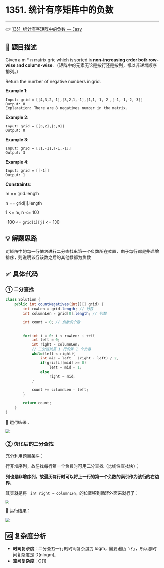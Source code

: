 # 1351. 统计有序矩阵中的负数

---

👉 [1351. 统计有序矩阵中的负数 — Easy](https://leetcode-cn.com/problems/count-negative-numbers-in-a-sorted-matrix/)

## 📜 题目描述

Given a m * n matrix grid which is sorted in **non-increasing order both row-wise and column-wise**. （矩阵中的元素无论是按行还是按列，都以非递增顺序排列。）

Return the number of negative numbers in grid.

**Example 1**:

```
Input: grid = [[4,3,2,-1],[3,2,1,-1],[1,1,-1,-2],[-1,-1,-2,-3]]
Output: 8
Explanation: There are 8 negatives number in the matrix.
```

**Example 2**:

```
Input: grid = [[3,2],[1,0]]
Output: 0
```

**Example 3**:

```
Input: grid = [[1,-1],[-1,-1]]
Output: 3
```

**Example 4**:

```
Input: grid = [[-1]]
Output: 1
```

**Constraints**:

m == grid.length

n == grid[i].length

1 <= m, n <= 100

-100 <= `grid[i][j]` <= 100

## 💡 解题思路 

对矩阵中的每一行依次进行二分查找出第一个负数所在位置，由于每行都是非递增排序，则说明该行该数之后的其他数都为负数

## ✅  具体代码 

### ① 二分查找


```java
class Solution {
    public int countNegatives(int[][] grid) {
        int rowLen = grid.length; // 行数
        int columnLen = grid[0].length; // 列数

        int count = 0; // 负数的个数

        
        for(int i = 0; i < rowLen; i ++){
            int left = 0;
            int right = columnLen;
            // 二分查找第 i 行的第 1 个负数
            while(left < right){
                int mid = left + (right - left) / 2;
                if(grid[i][mid] >= 0)
                    left = mid + 1;
                else
                    right = mid;
            }

            count += columnLen - left;
        }

        return count;
    }
}   
```

🏃‍ 运行结果：

<img src="https://gitee.com/veal98/images/raw/master/img/20200923173740.png" style="zoom:80%;" />

### ② 优化后的二分查找

充分利用题目条件：

行非增序列，故在找每行第一个负数时可用二分查找（比线性查找快）；

**列也是非增序列，故遍历每行时可以将上一行的第一个负数的索引作为该行的右边界**。

其实就是将 ` int right = columnLen;` 的位置移到循环外面来就行了：

<img src="https://gitee.com/veal98/images/raw/master/img/20200923173620.png" style="zoom:67%;" />

🏃‍ 运行结果：

<img src="https://gitee.com/veal98/images/raw/master/img/20200923173708.png" style="zoom: 80%;" />

## 🆚 复杂度分析

- **时间复杂度**：二分查找一行的时间复杂度为 logm，需要遍历 n 行，所以总时间复杂度是 O(nlogm)。
- **空间复杂度**：O(1)